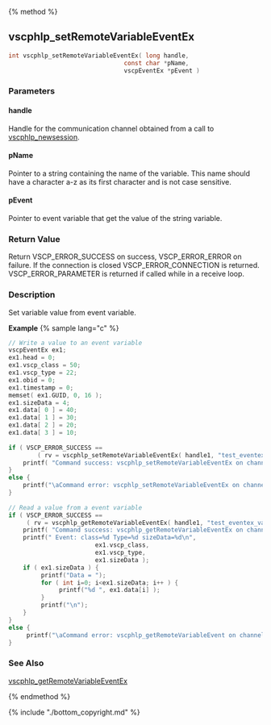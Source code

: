 
{% method %}
## vscphlp_setRemoteVariableEventEx

```c
int vscphlp_setRemoteVariableEventEx( long handle, 
                                const char *pName,
                                vscpEventEx *pEvent ) 
```

### Parameters

#### handle
Handle for the communication channel obtained from a call to [vscphlp_newsession](vscphlp_newsession.md).

#### pName
Pointer to a string containing the name of the variable. This name should have a character a-z as its first character and is not case sensitive.

#### pEvent
Pointer to event variable that get the value of the string variable.

### Return Value
Return VSCP_ERROR_SUCCESS on success, VSCP_ERROR_ERROR on failure. If the connection is closed VSCP_ERROR_CONNECTION is returned. VSCP_ERROR_PARAMETER is returned if called while in a receive loop. 

### Description
Set variable value from event variable.

**Example** {% sample lang="c" %}

```c
// Write a value to an event variable
vscpEventEx ex1;
ex1.head = 0;
ex1.vscp_class = 50;
ex1.vscp_type = 22;
ex1.obid = 0;
ex1.timestamp = 0;
memset( ex1.GUID, 0, 16 );
ex1.sizeData = 4;
ex1.data[ 0 ] = 40;
ex1.data[ 1 ] = 30;
ex1.data[ 2 ] = 20;
ex1.data[ 3 ] = 10;
 
if ( VSCP_ERROR_SUCCESS == 
        ( rv = vscphlp_setRemoteVariableEventEx( handle1, "test_eventex_variable", &ex1 )  ) ) {
    printf( "Command success: vscphlp_setRemoteVariableEventEx on channel 1\n" );
}
else {
    printf("\aCommand error: vscphlp_setRemoteVariableEventEx on channel 1  Error code=%d\n", rv);
}
 
// Read a value from a event variable 
if ( VSCP_ERROR_SUCCESS == 
     ( rv = vscphlp_getRemoteVariableEventEx( handle1, "test_eventex_variable", &ex1  ) ) ) {
    printf( "Command success: vscphlp_getRemoteVariableEventEx on channel 1\n" );
    printf(" Event: class=%d Type=%d sizeData=%d\n", 
                        ex1.vscp_class,
                        ex1.vscp_type,
                        ex1.sizeData );
    if ( ex1.sizeData ) {
         printf("Data = ");
         for ( int i=0; i<ex1.sizeData; i++ ) {
              printf("%d ", ex1.data[i] );
         }
         printf("\n");
    }
}
else {
     printf("\aCommand error: vscphlp_getRemoteVariableEvent on channel 1  Error code=%d\n", rv);
}
```

### See Also
[vscphlp_getRemoteVariableEventEx](vscphlp_getremotevariableeventex.md)

{% endmethod %}

{% include "./bottom_copyright.md" %}